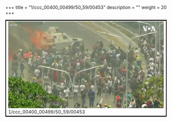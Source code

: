 +++
title = "1/ccc_00400_00499/50_59/00453"
description = ""
weight = 20
+++

<table style="border:2px solid black;max-width:800px;max-height:800px;" 
><tr><td>
<img class="center-fit-jpg"
src="/jpg_/aaa_20190430_NxaOmWaI8sI_00452.jpg">
1/ccc_00400_00499/50_59/00453
</img></td></tr></table>
